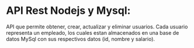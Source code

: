 # API Rest Nodejs y Mysql:

API que permite obtener, crear, actualizar y eliminar usuarios. Cada usuario representa un empleado, los cuales estan almacenados en una base de datos MySql con sus respectivos datos (id, nombre y salario).